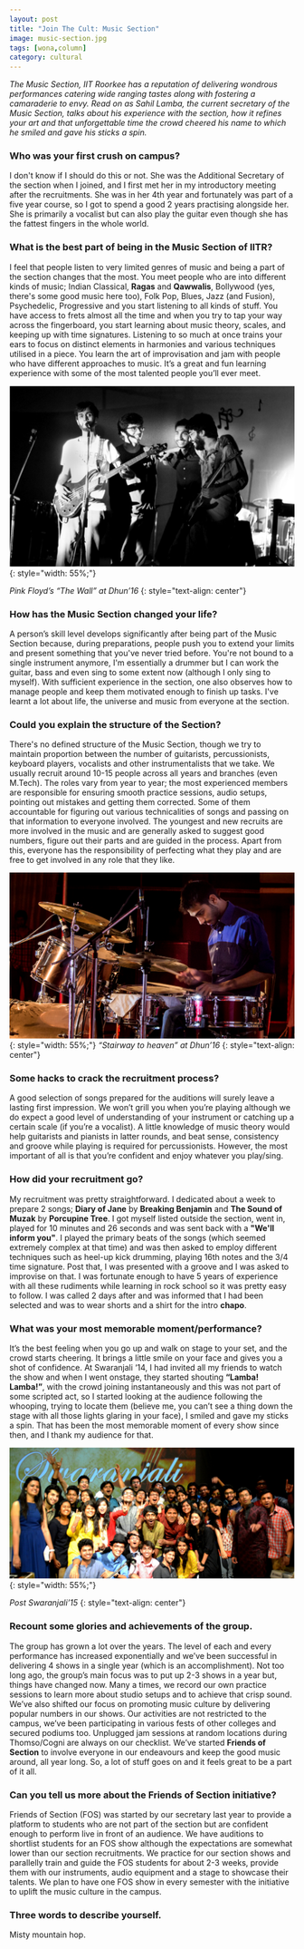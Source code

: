 ```yaml
---
layout: post
title: "Join The Cult: Music Section"
image: music-section.jpg
tags: [wona,column]
category: cultural
---
```


_The Music Section, IIT Roorkee has a reputation of delivering wondrous performances catering wide ranging tastes along with fostering a camaraderie to envy. Read on as Sahil Lamba, the current secretary of the Music Section, talks about his experience with the section, how it refines your art and that unforgettable time the crowd cheered his name to which he smiled and gave his sticks a spin._

### Who was your first crush on campus?

I don't know if I should do this or not. She was the Additional Secretary of the section when I joined, and I first met her in my introductory meeting after the recruitments. She was in her 4th year and fortunately was part of a five­ year course, so I got to spend a good 2 years practising alongside her. She is primarily a vocalist but can also play the guitar even though she has the fattest fingers in the whole world.

### What is the best part of being in the Music Section of IITR? 

I feel that people listen to very limited genres of music and being a part of the section changes that the most. You meet people who are into different kinds of music; Indian Classical, <b>Ragas</b> and <b>Qawwalis</b>, Bollywood (yes, there's some good music here too), Folk Pop, Blues, Jazz (and Fusion), Psychedelic, Progressive and you start listening to all kinds of stuff. You have access to frets almost all the time and when you try to tap your way across the fingerboard, you start learning about music theory, scales, and keeping up with time signatures. Listening to so much at once trains your ears to focus on distinct elements in harmonies and various techniques utilised in a piece. You learn the art of improvisation and jam with people who have different approaches to music. It’s a great and fun learning experience with some of the most talented people you’ll ever meet.

![Pink Floyd’s “The Wall” at Dhun’16](/images/posts/the-wall-dhun-16.png){: style="width: 55%;"}

*Pink Floyd’s “The Wall” at Dhun’16*
{: style="text-align: center"}

### How has the Music Section changed your life?

A person’s skill level develops significantly after being part of the Music Section because, during preparations, people push you to extend your limits and present something that you've never tried before. You're not bound to a single instrument anymore, I'm essentially a drummer but I can work the guitar, bass and even sing to some extent now (although I only sing to myself). With sufficient experience in the section, one also observes how to manage people and keep them motivated enough to finish up tasks. I've learnt a lot about life, the universe and music from everyone at the section.

### Could you explain the structure of the Section?

There's no defined structure of the Music Section, though we try to maintain proportion between the number of guitarists, percussionists, keyboard players, vocalists and other instrumentalists that we take. We usually recruit around 10­-15 people across all years and branches (even M.Tech). The roles vary from year to year; the most experienced members are responsible for ensuring smooth practice sessions, audio setups, pointing out mistakes and getting them corrected. Some of them accountable for figuring out various technicalities of songs and passing on that information to everyone involved. The youngest and new recruits are more involved in the music and are generally asked to suggest good numbers, figure out their parts and are guided in the process. Apart from this, everyone has the responsibility of perfecting what they play and are free to get involved in any role that they like.

![“Stairway to heaven” at Dhun’16](/images/posts/stairway-to-heaven-dhun-16.png){: style="width: 55%;"}
*“Stairway to heaven” at Dhun’16*
{: style="text-align: center"}

### Some hacks to crack the recruitment process?

A good selection of songs prepared for the auditions will surely leave a lasting first impression. We won’t grill you when you’re playing although we do expect a good level of understanding of your instrument or catching up a certain scale (if you’re a vocalist). A little knowledge of music theory would help guitarists and pianists in latter rounds, and beat sense, consistency and groove while playing is required for percussionists. However, the most important of all is that you’re confident and enjoy whatever you play/sing.

### How did your recruitment go?

My recruitment was pretty straightforward. I dedicated about a week to prepare 2 songs; <b>Diary of Jane</b> by <b>Breaking Benjamin</b> and <b>The Sound of Muzak</b> by <b>Porcupine Tree</b>. I got myself listed outside the section, went in, played for 10 minutes and 26 seconds and was sent back with a <b>"We'll inform you"</b>. I played the primary beats of the songs (which seemed extremely complex at that time) and was then asked to employ different techniques such as heel­-up kick drumming, playing 16th notes and the 3/4 time signature. Post that, I was presented with a groove and I was asked to improvise on that. I was fortunate enough to have 5 years of experience with all these rudiments while learning in rock school so it was pretty easy to follow. I was called 2 days after and was informed that I had been selected and was to wear shorts and a shirt for the intro <b>chapo</b>.

### What was your most memorable moment/performance?

It’s the best feeling when you go up and walk on stage to your set, and the crowd starts cheering. It brings a little smile on your face and gives you a shot of confidence. At Swaranjali ‘14, I had invited all my friends to watch the show and when I went onstage, they started shouting <b>“Lamba! Lamba!”</b>, with the crowd joining instantaneously and this was not part of some scripted act, so I started looking at the audience following the whooping, trying to locate them (believe me, you can’t see a thing down the stage with all those lights glaring in your face), I smiled and gave my sticks a spin. That has been the most memorable moment of every show since then, and I thank my audience for that.

![Post Swaranjali’15](/images/posts/post-swaranjali-15.png){: style="width: 55%;"}

*Post Swaranjali’15*
{: style="text-align: center"}

### Recount some glories and achievements of the group.

The group has grown a lot over the years. The level of each and every performance has increased exponentially and we’ve been successful in delivering 4 shows in a single year (which is an accomplishment). Not too long ago, the group’s main focus was to put up 2­-3 shows in a year but, things have changed now. Many a times, we record our own practice sessions to learn more about studio setups and to achieve that crisp sound. We’ve also shifted our focus on promoting music culture by delivering popular numbers in our shows. Our activities are not restricted to the campus, we’ve been participating in various fests of other colleges and secured podiums too. Unplugged jam sessions at random locations during Thomso/Cogni are always on our checklist. We’ve started <b>Friends of Section</b> to involve everyone in our endeavours and keep the good music around, all year long. So, a lot of stuff goes on and it feels great to be a part of it all.

### Can you tell us more about the Friends of Section initiative?

Friends of Section (FOS) was started by our secretary last year to provide a platform to students who are not part of the section but are confident enough to perform live in front of an audience. We have auditions to shortlist students for an FOS show although the expectations are somewhat lower than our section recruitments. We practice for our section shows and parallelly train and guide the FOS students for about 2­-3 weeks, provide them with our instruments, audio equipment and a stage to showcase their talents. We plan to have one FOS show in every semester with the initiative to uplift the music culture in the campus.

### Three words to describe yourself. 

Misty mountain hop.
